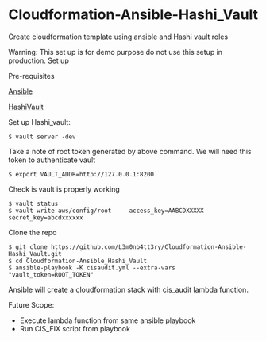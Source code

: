 # Cloudformation-Ansible-Hashi_Vault
Create cloudformation template using ansible and Hashi vault roles

Warning: This set up is for demo purpose do not use this setup in production.
Set up

Pre-requisites


[Ansible](https://docs.ansible.com/ansible/latest/installation_guide/intro_installation.html/)

[HashiVault](https://www.vaultproject.io/downloads.html/)

Set up Hashi_vault:
```
$ vault server -dev
```
Take a note of root token generated by above command. We will need this token to authenticate vault
```
$ export VAULT_ADDR=http://127.0.0.1:8200
```
Check is vault is properly working 
```
$ vault status
$ vault write aws/config/root     access_key=AABCDXXXXX     secret_key=abcdxxxxxx
```
Clone the repo
```
$ git clone https://github.com/L3m0nb4tt3ry/Cloudformation-Ansible-Hashi_Vault.git
$ cd Cloudformation-Ansible_Hashi_Vault
$ ansible-playbook -K cisaudit.yml --extra-vars "vault_token=ROOT_TOKEN"
```
Ansible will create a cloudformation stack with cis_audit lambda function.

Future Scope:
- Execute lambda function from same ansible playbook
- Run CIS_FIX script from playbook

